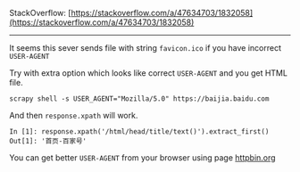 
StackOverflow: [https://stackoverflow.com/a/47634703/1832058](https://stackoverflow.com/a/47634703/1832058)

---

It seems this sever sends file with string `favicon.ico` if you have incorrect `USER-AGENT`

Try with extra option which looks like correct `USER-AGENT` and you get HTML file.

    scrapy shell -s USER_AGENT="Mozilla/5.0" https://baijia.baidu.com

And then `response.xpath` will work.

    In [1]: response.xpath('/html/head/title/text()').extract_first()
    Out[1]: '首页-百家号'

You can get better `USER-AGENT` from your browser using page [httpbin.org](https://httpbin.org)
